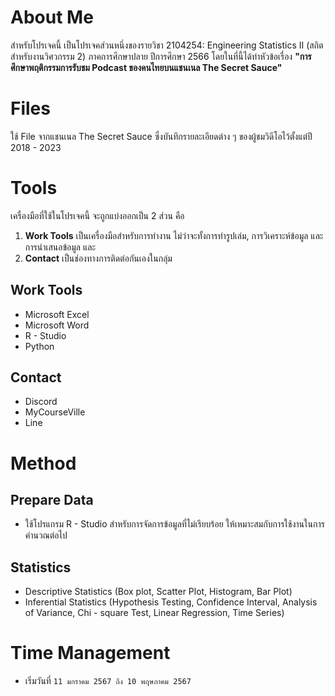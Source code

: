 # About Me

สำหรับโปรเจคนี้ เป็นโปรเจคส่วนหนึ่งของรายวิชา 2104254: Engineering Statistics II (สถิตสำหรับงานวิศวกรรม 2) ภาคการศึกษาปลาย ปีการศึกษา 2566
โดยในที่นี้ได้ทำหัวข้อเรื่อง **"การศึกษาพฤติกรรมการรับชม Podcast ของคนไทยบนแชนเนล The Secret Sauce"**

# Files
  ใช้ File จากแชนเนล The Secret Sauce ซึ่งบันทึกรายละเอียดต่าง ๆ ของผู้ชมวิดีโอไว้ตั้งแต่ปี 2018 - 2023
 
# Tools
เครื่องมือที่ใช้ในโปรเจคนี้ จะถูกแบ่งออกเป็น 2 ส่วน คือ 
1. **Work Tools** เป็นเครื่องมือสำหรับการทำงาน ไม่ว่าจะทั้งการทำรูปเล่ม, การวิเคราะห์ข้อมูล และการนำเสนอข้อมูล และ 
2. **Contact** เป็นช่องทางการติดต่อกันเองในกลุ่ม

## Work Tools 

- Microsoft Excel
- Microsoft Word
- R - Studio
- Python

## Contact
- Discord
- MyCourseVille
- Line

# Method

## Prepare Data
- ใช้โปรแกรม R - Studio สำหรับการจัดการข้อมูลที่ไม่เรียบร้อย ให้เหมาะสมกับการใช้งานในการคำนวณต่อไป

## Statistics

- Descriptive Statistics (Box plot, Scatter Plot, Histogram, Bar Plot)
- Inferential Statistics (Hypothesis Testing, Confidence Interval, Analysis of Variance, Chi - square Test, Linear Regression, Time Series)

# Time Management

- เริ่มวันที่ `11 มกราคม 2567 ถึง 10 พฤษภาคม 2567`
